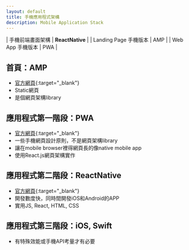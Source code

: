 ```yaml
---
layout: default
title: 手機應用程式架構
description: Mobile Application Stack
---
```


| 手機前端畫面架構 | **ReactNative** |
| Landing Page 手機版本 | AMP |
| Web App 手機版本 | PWA |

## 首頁：AMP

* [官方網頁](https://developers.google.com/amp){:target="_blank"}
* Static網頁
* 是個網頁架構library

## 應用程式第一階段：PWA

* [官方網頁](https://developers.google.com/web/progressive-web-apps){:target="_blank"}
* 一些手機網頁設計原則，不是網頁架構library
* 讓在mobile browser裡得網頁長的像native mobile app
* 使用React.js網頁架構實作

## 應用程式第二階段：ReactNative

* [官方網頁](https://facebook.github.io/react-native/){:target="_blank"}
* 開發數度快，同時間開發iOS和Android的APP
* 實用JS, React, HTML, CSS

## 應用程式第三階段：iOS, Swift

* 有特殊效能或手機API考量才有必要